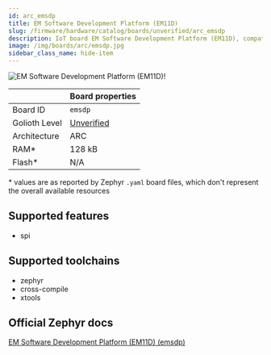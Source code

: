 ```yaml
---
id: arc_emsdp
title: EM Software Development Platform (EM11D)
slug: /firmware/hardware/catalog/boards/unverified/arc_emsdp
description: IoT board EM Software Development Platform (EM11D), compatible with Golioth at unverified level.
image: /img/boards/arc/emsdp.jpg
sidebar_class_name: hide-item
---
```


[//]: # (This is an auto-generated file, do not edit! Changes to it will be lost upon re-generation)

![EM Software Development Platform (EM11D)!](/img/boards/arc/emsdp.jpg "EM Software Development Platform (EM11D)")

|                | Board properties     |
| -------------  | -------------------- |
| Board ID       | `emsdp` |
| Golioth Level  | [Unverified](/firmware/hardware#unverified-boards) |
| Architecture   | ARC |
| RAM*           | 128 kB |
| Flash*         | N/A |

\* values are as reported by Zephyr `.yaml` board files, which don't represent the overall available resources



## Supported features

* spi

## Supported toolchains

* zephyr
* cross-compile
* xtools

## Official Zephyr docs

[EM Software Development Platform (EM11D) (emsdp)](https://docs.zephyrproject.org/latest/boards/arc/emsdp/doc/index.html)
